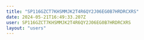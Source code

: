 ```yaml
---
title: "SP116GZCT7KHSMMJK2T4R6QY2J06EG0B7HRDRCXRS"
date: 2024-05-21T16:49:33.207Z
user: SP116GZCT7KHSMMJK2T4R6QY2J06EG0B7HRDRCXRS
layout: "users"
---
```

    